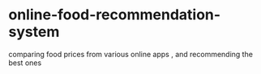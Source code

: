 # online-food-recommendation-system
comparing food prices from various online apps , and recommending the best ones
